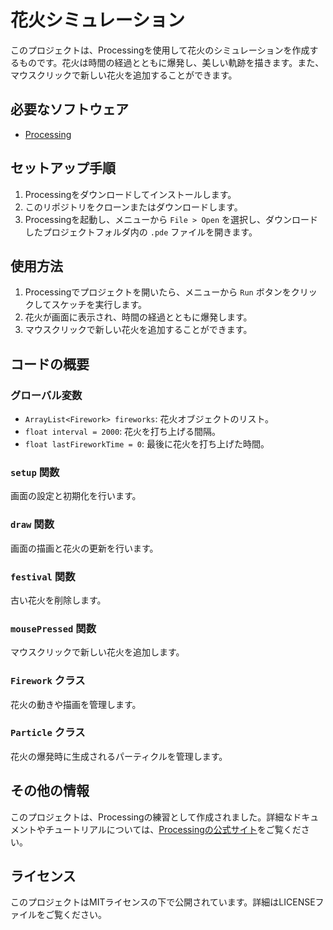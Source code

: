 # 花火シミュレーション

このプロジェクトは、Processingを使用して花火のシミュレーションを作成するものです。花火は時間の経過とともに爆発し、美しい軌跡を描きます。また、マウスクリックで新しい花火を追加することができます。

## 必要なソフトウェア

- [Processing](https://processing.org/download/)

## セットアップ手順

1. Processingをダウンロードしてインストールします。
2. このリポジトリをクローンまたはダウンロードします。
3. Processingを起動し、メニューから `File > Open` を選択し、ダウンロードしたプロジェクトフォルダ内の `.pde` ファイルを開きます。

## 使用方法

1. Processingでプロジェクトを開いたら、メニューから `Run` ボタンをクリックしてスケッチを実行します。
2. 花火が画面に表示され、時間の経過とともに爆発します。
3. マウスクリックで新しい花火を追加することができます。

## コードの概要

### グローバル変数
- `ArrayList<Firework> fireworks`: 花火オブジェクトのリスト。
- `float interval = 2000`: 花火を打ち上げる間隔。
- `float lastFireworkTime = 0`: 最後に花火を打ち上げた時間。

### `setup` 関数
画面の設定と初期化を行います。

### `draw` 関数
画面の描画と花火の更新を行います。

### `festival` 関数
古い花火を削除します。

### `mousePressed` 関数
マウスクリックで新しい花火を追加します。

### `Firework` クラス
花火の動きや描画を管理します。

### `Particle` クラス
花火の爆発時に生成されるパーティクルを管理します。

## その他の情報

このプロジェクトは、Processingの練習として作成されました。詳細なドキュメントやチュートリアルについては、[Processingの公式サイト](https://processing.org/)をご覧ください。

## ライセンス

このプロジェクトはMITライセンスの下で公開されています。詳細はLICENSEファイルをご覧ください。

